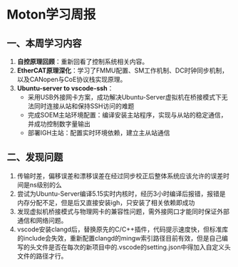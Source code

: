 # Moton学习周报

## 一、本周学习内容
1. **自控原理回顾**：重新回看了控制系统相关内容。  
2. **EtherCAT原理深化**：学习了FMMU配置、SM工作机制、DC时钟同步机制，以及CANopen与CoE协议栈实现原理。  
3. **Ubuntu-server to vscode-ssh**：
   - 采用USB外接网卡方案，成功解决Ubuntu-Server虚拟机在桥接模式下无法同时连接从站和保持SSH访问的难题
   - 完成SOEM主站环境配置：编译安装主站程序，实现与从站的稳定通信，并成功控制数字量输出
   - 部署IGH主站：配置实时环境依赖，建立主从站通信


## 二、发现问题
1. 传输时差，偏移误差和漂移误差在经过同步校正后整体系统应该允许的误差时间是ns级别的么
2. 尝试为Ubuntu-Server编译5.15实时内核时，经历3小时编译后报错，报错是内存分配不足，但是后又直接安装igh，只安装了相关依赖即成功
3. 发现虚拟机桥接模式与物理网卡的兼容性问题，需外接网口才能同时保证外部通信和网络问题。
4. vscode安装clangd后，替换原先的C/C++插件，代码提示速度快，但标准库的include会失效，重新配置clangd的mingw索引路径目前有效，但是自己编写的头文件是否在每次的新项目中的.vscode的setting.json中得加入自定义头文件的路径才行。

